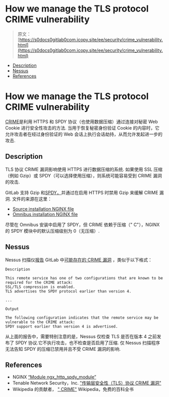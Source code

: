 # How we manage the TLS protocol CRIME vulnerability

> 原文：[https://s0docs0gitlab0com.icopy.site/ee/security/crime_vulnerability.html](https://s0docs0gitlab0com.icopy.site/ee/security/crime_vulnerability.html)

*   [Description](#description)
*   [Nessus](#nessus)
*   [References](#references)

# How we manage the TLS protocol CRIME vulnerability[](#how-we-manage-the-tls-protocol-crime-vulnerability "Permalink")

[CRIME](https://en.wikipedia.org/w/index.php?title=CRIME&oldid=692423806)是利用 HTTPS 和 SPDY 协议（也使用数据压缩）通过连接对秘密 Web Cookie 进行安全性攻击的方法. 当用于恢复秘密身份验证 Cookie 的内容时，它允许攻击者在经过身份验证的 Web 会话上执行会话劫持，从而允许发起进一步的攻击.

## Description[](#description "Permalink")

TLS 协议 CRIME 漏洞影响使用 HTTPS 进行数据压缩的系统. 如果使用 SSL 压缩（例如 Gzip）或 SPDY（可以选择使用压缩），则系统可能容易受到 CRIME 漏洞的攻击.

GitLab 支持 Gzip 和[SPDY，](http://nginx0org.icopy.site/en/docs/http/ngx_http_spdy_module.html)并通过在启用 HTTPS 时禁用 Gzip 来缓解 CRIME 漏洞. 文件的来源在这里：

*   [Source installation NGINX file](https://gitlab.com/gitlab-org/gitlab/blob/master/lib/support/nginx/gitlab-ssl)
*   [Omnibus installation NGINX file](https://gitlab.com/gitlab-org/omnibus-gitlab/blob/master/files/gitlab-cookbooks/gitlab/templates/default/nginx-gitlab-http.conf.erb)

尽管在 Omnibus 安装中启用了 SPDY，但 CRIME 依赖于压缩（" C"），NGINX 的 SPDY 模块中的默认压缩级别为 0（无压缩）.

## Nessus[](#nessus "Permalink")

Nessus 扫描仪[报告](https://www.tenable.com/plugins/index.php?view=single&id=62565) GitLab 中[可能存在的 CRIME 漏洞](https://www.tenable.com/plugins/index.php?view=single&id=62565) ，类似于以下格式：

```
Description

This remote service has one of two configurations that are known to be required for the CRIME attack:
SSL/TLS compression is enabled.
TLS advertises the SPDY protocol earlier than version 4.

...

Output

The following configuration indicates that the remote service may be vulnerable to the CRIME attack:
SPDY support earlier than version 4 is advertised. 
```

从上面的报告中，需要特别注意的是，Nessus 仅检查 TLS 是否在版本 4 之前发布了 SPDY 协议.它不执行攻击，也不检查是否启用了压缩. 仅 Nessus 扫描程序无法告知 SPDY 的压缩已禁用并且不受 CRIME 漏洞的影响.

## References[](#references "Permalink")

*   NGINX [“Module ngx_http_spdy_module”](http://nginx0org.icopy.site/en/docs/http/ngx_http_spdy_module.html)
*   Tenable Network Security，Inc. ["传输层安全性（TLS）协议 CRIME 漏洞"](https://www.tenable.com/plugins/index.php?view=single&id=62565)
*   Wikipedia 的贡献者， [" CRIME"](https://en.wikipedia.org/wiki/CRIME) Wikipedia，免费的百科全书